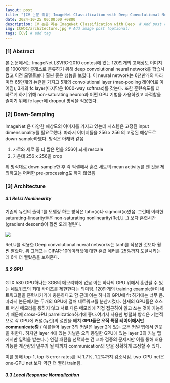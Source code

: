 ```yaml
---
layout: post
title: "[CV 논문 리뷰] ImageNet Classification with Deep Convolutional Neural Networks"
date: 2024-10-25 00:00:00 +0800
description: CV 논문 리뷰 ImageNet Classification with Deep  # Add post description (optional)
img: ICWDC/architecture.jpg # Add image post (optional)
tags: [CV] # add tag
---
```


### [1] Abstract
 본 논문에서는 ImageNet LSVRC-2010 contest에 있는 120만개의 고해상도 이미지를 1000개의 클래스로 분류하기 위해 deep convolutional neural network를 학습시켰고 이전 모델들보다 훨씬 좋은 성능을 보였다. 이 neural network는 6천만개의 파라미터 65만개의 뉴런을 가지고 5개의 convolutional layer (max-pooling 레이어로 이어짐), 3개의 fc layer(마지막은 1000-way softmax)를 갖는다. 또한 훈련속도를 더 빠르게 하기 위해 non-saturating neuron과 어떤 GPU 기법을 사용하였고 과적합을 줄이기 위해 fc layer에 dropout 방식을 적용했다.

### [2] Down-Sampling
 ImageNet 은 다양한 해상도의 이미지를 가지고 있는데 시스템은 고정된 input dimensionality를 필요로했다. 따라서 이미지들을 256 x 256 의 고정된 해상도로 down-sample하였다. 방식은 아래와 같음
 1. 가로와 세로 중 더 짧은 면을 256이 되게 rescale
 2. 가운데 256 x 256을 crop
 
위 방식대로 down sample한 후 각 픽셀에서 훈련 세트의 mean activity를 뺀 것을 제외하고는 어떠한 pre-processing도 하지 않았음

### [3] Architecture
##### 3.1 ReLU Nonlinearity
기존의 뉴런의 출력 f를 모델링 하는 방식은 tahn(x)나 sigmoid(x)였음. 그런데 이러한 saturating-linearity들은 non-saturating nonlinearity(ReLU...) 보다 훈련시간(gradient descent)이 훨씬 오래 걸린다.

<img src="assets/img/ICDWC/relu.png">

ReLU를 적용한 Deep convolutional nueral networks는 tanh를 적용한 것보다 훨씬 빨랐다. 위 그래프는 CIFAR-10데이터셋에 대한 훈련 에러를 25%까지 도달시키는데 6배 더 빨랐음을 보여준다.

##### 3.2 GPU
GTX 580 GPU하나는 3GB의 메모리밖에 없음 이는 하나의 GPU 위에서 훈련될 수 있는 네트워크의 최대 사이즈를 제한한다는 의미임. 120만개의 training example들이 네트워크들을 훈련시키기에 충분하다고 함 근데 이는 하나의 GPU에 fit 하기에는 너무 큼. 따라서 논문에서는 두개의 GPU에 걸쳐 네트워크를 분산시켰다. 현재의 GPU들은 호스트 머신 메모리를 통하지 않고 서로 다른 메모리에 직접 접근하여 읽고 쓰는 것이 가능하기 때문에 cross-GPU parrelization하기에 좋다.여기서 사용한 병렬화 방식은 기본적으로 각 GPU에 커널(뉴런)의 절반을 배치 **GPU들은 오직 특정 레이어에서만 communicate함** ( 예를들어 layer 3의 커널은 layer 2에 있는 모든 커널 맵에서 인풋을 취한다. 하지만 layer 4에 있는 커널은 오직 동일한 GPU에 있는 layer 3의 커널 맵에서만 입력을 받는다. ) 연결 패턴을 선택하는 건 교차 검증의 문제지만 이를 통해 허용 가능한 계산량의 일부가 될 때까지 communication의 양을 정확하게 조정할 수 있다. 

이를 통해 top-1, top-5 error rates를 각 1.7%, 1.2%까지 감소시킴. two-GPU net은 one-GPU net 보다 약간 더 빨리 train됨.

##### 3.3 Local Response Normalization





